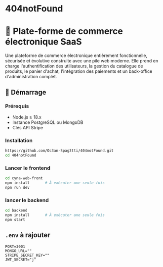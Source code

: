 # 404notFound

# 🛒 Plate-forme de commerce électronique SaaS

Une plateforme de commerce électronique entièrement fonctionnelle, sécurisée et évolutive construite avec une pile web moderne. Elle prend en charge l'authentification des utilisateurs, la gestion du catalogue de produits, le panier d'achat, l'intégration des paiements et un back-office d'administration complet.


## 🚀 Démarrage

### Prérequis
- Node.js ≥ 18.x
- Instance PostgreSQL ou MongoDB
- Clés API Stripe

### Installation

```bash
https://github.com/Oc3an-Spag3tti/404notFound.git
cd 404notFound
```

### Lancer le frontend

```bash
cd cyna-web-front
npm install       # À exécuter une seule fois
npm run dev
```

### lancer le backend

```bash
cd backend
npm install       # À exécuter une seule fois
npm start
```


## ```.env``` à rajouter
```
PORT=3001
MONGO_URL=""
STRIPE_SECRET_KEY=""
JWT_SECRET="j"
```
